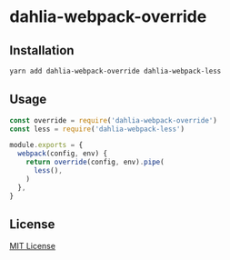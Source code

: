 # dahlia-webpack-override

## Installation

```sh
yarn add dahlia-webpack-override dahlia-webpack-less
```

## Usage

```js
const override = require('dahlia-webpack-override')
const less = require('dahlia-webpack-less')

module.exports = {
  webpack(config, env) {
    return override(config, env).pipe(
      less(),
    )
  },
}

```

## License

[MIT License](https://github.com/forsigner/dahlia-webpack-override/blob/master/LICENSE)

